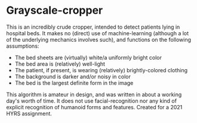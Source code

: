 # Grayscale-cropper

This is an incredibly crude cropper, intended to detect patients lying in hospital beds.
It makes no (direct) use of machine-learning (although a lot of the underlying mechanics involves such), and functions on the following assumptions:

- The bed sheets are (virtually) white/a uniformly bright color 
- The bed area is (relatively) well-light
- The patient, if present, is wearing (relatively) brightly-colored clothing
- The background is darker and/or noisy in color
- The bed is the largest definite form in the image

This algorithm is amateur in design, and was written in about a working day's worth of time. 
It does not use facial-recognition nor any kind of explicit recognition of humanoid forms and features. 
Created for a 2021 HYRS assignment. 
